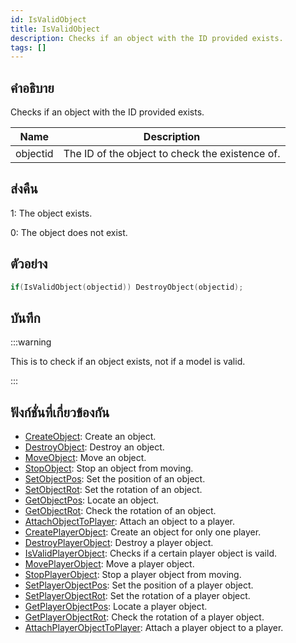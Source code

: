```yaml
---
id: IsValidObject
title: IsValidObject
description: Checks if an object with the ID provided exists.
tags: []
---
```


## คำอธิบาย

Checks if an object with the ID provided exists.

| Name     | Description                                     |
| -------- | ----------------------------------------------- |
| objectid | The ID of the object to check the existence of. |

## ส่งคืน

1: The object exists.

0: The object does not exist.

## ตัวอย่าง

```c
if(IsValidObject(objectid)) DestroyObject(objectid);
```

## บันทึก

:::warning

This is to check if an object exists, not if a model is valid.

:::

## ฟังก์ชั่นที่เกี่ยวข้องกัน

- [CreateObject](../../scripting/functions/CreateObject.md): Create an object.
- [DestroyObject](../../scripting/functions/DestroyObject.md): Destroy an object.
- [MoveObject](../../scripting/functions/MoveObject.md): Move an object.
- [StopObject](../../scripting/functions/StopObject.md): Stop an object from moving.
- [SetObjectPos](../../scripting/functions/SetObjectPos.md): Set the position of an object.
- [SetObjectRot](../../scripting/functions/SetObjectRot.md): Set the rotation of an object.
- [GetObjectPos](../../scripting/functions/GetObjectPos.md): Locate an object.
- [GetObjectRot](../../scripting/functions/GetObjectRot.md): Check the rotation of an object.
- [AttachObjectToPlayer](../../scripting/functions/AttachObjectToPlayer.md): Attach an object to a player.
- [CreatePlayerObject](../../scripting/functions/CreatePlayerObject.md): Create an object for only one player.
- [DestroyPlayerObject](../../scripting/functions/DestroyPlayerObject.md): Destroy a player object.
- [IsValidPlayerObject](../../scripting/functions/IsValidPlayerObject.md): Checks if a certain player object is vaild.
- [MovePlayerObject](../../scripting/functions/MovePlayerObject.md): Move a player object.
- [StopPlayerObject](../../scripting/functions/StopPlayerObject.md): Stop a player object from moving.
- [SetPlayerObjectPos](../../scripting/functions/SetPlayerObjectPos.md): Set the position of a player object.
- [SetPlayerObjectRot](../../scripting/functions/SetPlayerObjectRot.md): Set the rotation of a player object.
- [GetPlayerObjectPos](../../scripting/functions/GetPlayerObjectPos.md): Locate a player object.
- [GetPlayerObjectRot](../../scripting/functions/GetPlayerObjectRot.md): Check the rotation of a player object.
- [AttachPlayerObjectToPlayer](../../scripting/functions/AttachPlayerObjectToPlayer.md): Attach a player object to a player.
